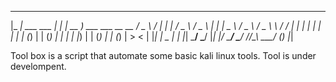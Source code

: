   _____                   _     ____                              ___        _ 
 |_   _|   ___     ___   | |   | __ )    ___     ___   __  __    / _ \      / |
   | |    / _ \   / _ \  | |   |  _ \   / _ \   / _ \  \ \/ /   | | | |     | |
   | |   | (_) | | (_) | | |   | |_) | | (_) | | (_) |  >  <    | |_| |  _  | |
   |_|    \___/   \___/  |_|   |____/   \___/   \___/  /_/\_\    \___/  (_) |_|
                                                                               
Tool box is a script that automate some basic kali linux tools.
Tool is under develompent.
